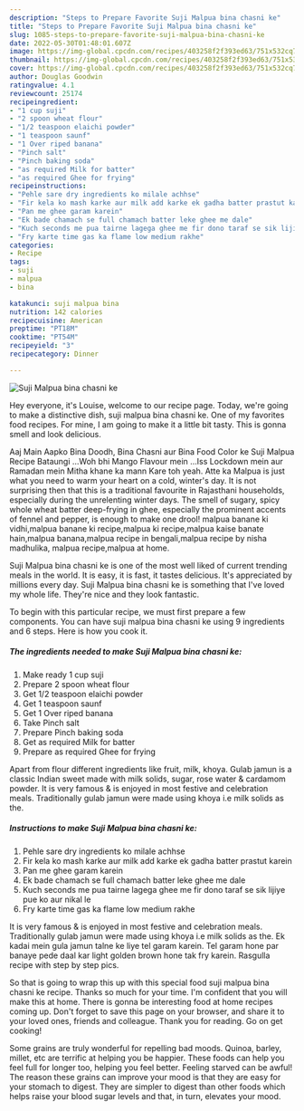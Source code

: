 ```yaml
---
description: "Steps to Prepare Favorite Suji Malpua bina chasni ke"
title: "Steps to Prepare Favorite Suji Malpua bina chasni ke"
slug: 1085-steps-to-prepare-favorite-suji-malpua-bina-chasni-ke
date: 2022-05-30T01:48:01.607Z
image: https://img-global.cpcdn.com/recipes/403258f2f393ed63/751x532cq70/suji-malpua-bina-chasni-ke-recipe-main-photo.jpg
thumbnail: https://img-global.cpcdn.com/recipes/403258f2f393ed63/751x532cq70/suji-malpua-bina-chasni-ke-recipe-main-photo.jpg
cover: https://img-global.cpcdn.com/recipes/403258f2f393ed63/751x532cq70/suji-malpua-bina-chasni-ke-recipe-main-photo.jpg
author: Douglas Goodwin
ratingvalue: 4.1
reviewcount: 25174
recipeingredient:
- "1 cup suji"
- "2 spoon wheat flour"
- "1/2 teaspoon elaichi powder"
- "1 teaspoon saunf"
- "1 Over riped banana"
- "Pinch salt"
- "Pinch baking soda"
- "as required Milk for batter"
- "as required Ghee for frying"
recipeinstructions:
- "Pehle sare dry ingredients ko milale achhse"
- "Fir kela ko mash karke aur milk add karke ek gadha batter prastut karein"
- "Pan me ghee garam karein"
- "Ek bade chamach se full chamach batter leke ghee me dale"
- "Kuch seconds me pua tairne lagega ghee me fir dono taraf se sik lijiye pue ko aur nikal le"
- "Fry karte time gas ka flame low medium rakhe"
categories:
- Recipe
tags:
- suji
- malpua
- bina

katakunci: suji malpua bina 
nutrition: 142 calories
recipecuisine: American
preptime: "PT18M"
cooktime: "PT54M"
recipeyield: "3"
recipecategory: Dinner

---
```



![Suji Malpua bina chasni ke](https://img-global.cpcdn.com/recipes/403258f2f393ed63/751x532cq70/suji-malpua-bina-chasni-ke-recipe-main-photo.jpg)

Hey everyone, it's Louise, welcome to our recipe page. Today, we're going to make a distinctive dish, suji malpua bina chasni ke. One of my favorites food recipes. For mine, I am going to make it a little bit tasty. This is gonna smell and look delicious.

Aaj Main Aapko Bina Doodh, Bina Chasni aur Bina Food Color ke Suji Malpua Recipe Bataungi …Woh bhi Mango Flavour mein …Iss Lockdown mein aur Ramadan mein Mitha khane ka mann Kare toh yeah. Atte ka Malpua is just what you need to warm your heart on a cold, winter&#39;s day. It is not surprising then that this is a traditional favourite in Rajasthani households, especially during the unrelenting winter days. The smell of sugary, spicy whole wheat batter deep-frying in ghee, especially the prominent accents of fennel and pepper, is enough to make one drool! malpua banane ki vidhi,malpua banane ki recipe,malpua ki recipe,malpua kaise banate hain,malpua banana,malpua recipe in bengali,malpua recipe by nisha madhulika, malpua recipe,malpua at home.

Suji Malpua bina chasni ke is one of the most well liked of current trending meals in the world. It is easy, it is fast, it tastes delicious. It's appreciated by millions every day. Suji Malpua bina chasni ke is something that I've loved my whole life. They're nice and they look fantastic.


To begin with this particular recipe, we must first prepare a few components. You can have suji malpua bina chasni ke using 9 ingredients and 6 steps. Here is how you cook it.

<!--inarticleads1-->

##### The ingredients needed to make Suji Malpua bina chasni ke:

1. Make ready 1 cup suji
1. Prepare 2 spoon wheat flour
1. Get 1/2 teaspoon elaichi powder
1. Get 1 teaspoon saunf
1. Get 1 Over riped banana
1. Take Pinch salt
1. Prepare Pinch baking soda
1. Get as required Milk for batter
1. Prepare as required Ghee for frying


Apart from flour different ingredients like fruit, milk, khoya. Gulab jamun is a classic Indian sweet made with milk solids, sugar, rose water &amp; cardamom powder. It is very famous &amp; is enjoyed in most festive and celebration meals. Traditionally gulab jamun were made using khoya i.e milk solids as the. 

<!--inarticleads2-->

##### Instructions to make Suji Malpua bina chasni ke:

1. Pehle sare dry ingredients ko milale achhse
1. Fir kela ko mash karke aur milk add karke ek gadha batter prastut karein
1. Pan me ghee garam karein
1. Ek bade chamach se full chamach batter leke ghee me dale
1. Kuch seconds me pua tairne lagega ghee me fir dono taraf se sik lijiye pue ko aur nikal le
1. Fry karte time gas ka flame low medium rakhe


It is very famous &amp; is enjoyed in most festive and celebration meals. Traditionally gulab jamun were made using khoya i.e milk solids as the. Ek kadai mein gula jamun talne ke liye tel garam karein. Tel garam hone par banaye pede daal kar light golden brown hone tak fry karein. Rasgulla recipe with step by step pics. 

So that is going to wrap this up with this special food suji malpua bina chasni ke recipe. Thanks so much for your time. I'm confident that you will make this at home. There is gonna be interesting food at home recipes coming up. Don't forget to save this page on your browser, and share it to your loved ones, friends and colleague. Thank you for reading. Go on get cooking!

Some grains are truly wonderful for repelling bad moods. Quinoa, barley, millet, etc are terrific at helping you be happier. These foods can help you feel full for longer too, helping you feel better. Feeling starved can be awful! The reason these grains can improve your mood is that they are easy for your stomach to digest. They are simpler to digest than other foods which helps raise your blood sugar levels and that, in turn, elevates your mood.
